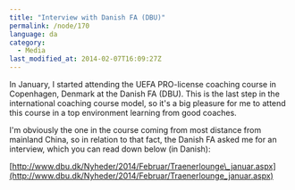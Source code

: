```yaml
---
title: "Interview with Danish FA (DBU)"
permalink: /node/170
language: da
category:
  - Media
last_modified_at: 2014-02-07T16:09:27Z
---
```


In January, I started attending the UEFA PRO-license coaching course in Copenhagen, Denmark at the Danish FA (DBU). This is the last step in the international coaching course model, so it's a big pleasure for me to attend this course in a top environment learning from good coaches.

I'm obviously the one in the course coming from most distance from mainland China, so in relation to that fact, the Danish FA asked me for an interview, which you can read down below (in Danish):

[http://www.dbu.dk/Nyheder/2014/Februar/Traenerlounge\_januar.aspx](http://www.dbu.dk/Nyheder/2014/Februar/Traenerlounge_januar.aspx)
